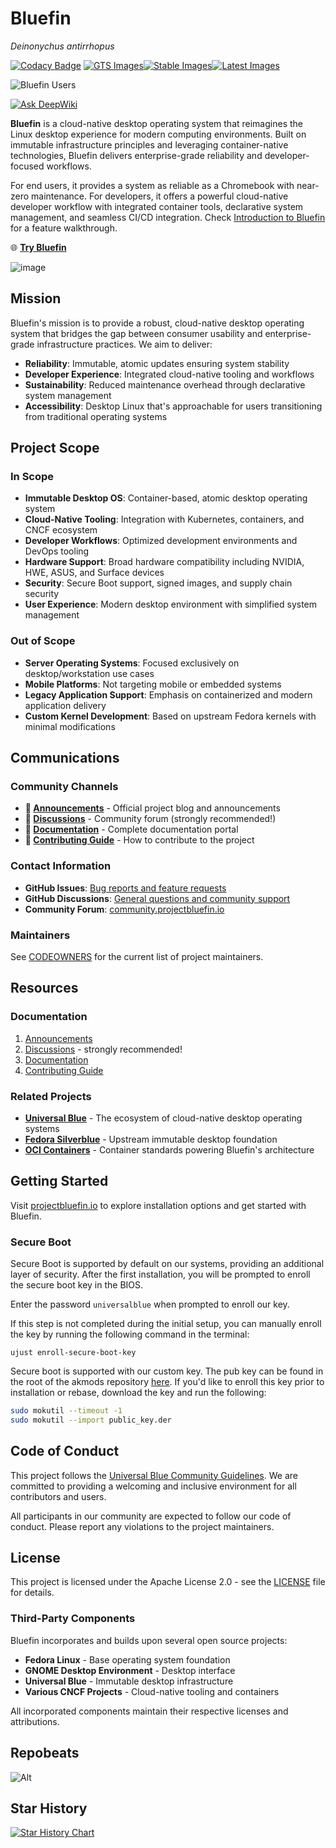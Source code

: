 # Bluefin 
*Deinonychus antirrhopus*

[![Codacy Badge](https://app.codacy.com/project/badge/Grade/2503a44c1105456483517f793af75ee7)](https://app.codacy.com/gh/ublue-os/bluefin/dashboard?utm_source=gh&utm_medium=referral&utm_content=&utm_campaign=Badge_grade) [![GTS Images](https://github.com/ublue-os/bluefin/actions/workflows/build-image-gts.yml/badge.svg)](https://github.com/ublue-os/bluefin/actions/workflows/build-image-gts.yml)[![Stable Images](https://github.com/ublue-os/bluefin/actions/workflows/build-image-stable.yml/badge.svg)](https://github.com/ublue-os/bluefin/actions/workflows/build-image-stable.yml)[![Latest Images](https://github.com/ublue-os/bluefin/actions/workflows/build-image-latest-main.yml/badge.svg)](https://github.com/ublue-os/bluefin/actions/workflows/build-image-latest-main.yml)

![Bluefin Users](https://img.shields.io/endpoint?url=https://raw.githubusercontent.com/ublue-os/countme/main/badge-endpoints/bluefin.json&label=Weekly%20Device%20Count)

[![Ask DeepWiki](https://deepwiki.com/badge.svg)](https://deepwiki.com/ublue-os/bluefin-docs)

**Bluefin** is a cloud-native desktop operating system that reimagines the Linux desktop experience for modern computing environments. Built on immutable infrastructure principles and leveraging container-native technologies, Bluefin delivers enterprise-grade reliability and developer-focused workflows.

For end users, it provides a system as reliable as a Chromebook with near-zero maintenance. For developers, it offers a powerful cloud-native developer workflow with integrated container tools, declarative system management, and seamless CI/CD integration. Check [Introduction to Bluefin](https://docs.projectbluefin.io/introduction/) for a feature walkthrough.

🌐 **[Try Bluefin](https://projectbluefin.io/#scene-picker)**

![image](https://github.com/user-attachments/assets/e7d2a0af-b011-459a-8ab7-c26d3ba50ae5)

## Mission

Bluefin's mission is to provide a robust, cloud-native desktop operating system that bridges the gap between consumer usability and enterprise-grade infrastructure practices. We aim to deliver:

- **Reliability**: Immutable, atomic updates ensuring system stability
- **Developer Experience**: Integrated cloud-native tooling and workflows
- **Sustainability**: Reduced maintenance overhead through declarative system management
- **Accessibility**: Desktop Linux that's approachable for users transitioning from traditional operating systems

## Project Scope

### In Scope

- **Immutable Desktop OS**: Container-based, atomic desktop operating system
- **Cloud-Native Tooling**: Integration with Kubernetes, containers, and CNCF ecosystem
- **Developer Workflows**: Optimized development environments and DevOps tooling
- **Hardware Support**: Broad hardware compatibility including NVIDIA, HWE, ASUS, and Surface devices
- **Security**: Secure Boot support, signed images, and supply chain security
- **User Experience**: Modern desktop environment with simplified system management

### Out of Scope

- **Server Operating Systems**: Focused exclusively on desktop/workstation use cases
- **Mobile Platforms**: Not targeting mobile or embedded systems
- **Legacy Application Support**: Emphasis on containerized and modern application delivery
- **Custom Kernel Development**: Based on upstream Fedora kernels with minimal modifications

## Communications

### Community Channels

- **📰 [Announcements](https://blog.projectbluefin.io/)** - Official project blog and announcements
- **💬 [Discussions](https://community.projectbluefin.io/)** - Community forum (strongly recommended!)
- **📖 [Documentation](https://docs.projectbluefin.io/)** - Complete documentation portal
- **🔧 [Contributing Guide](https://docs.projectbluefin.io/contributing)** - How to contribute to the project

### Contact Information

- **GitHub Issues**: [Bug reports and feature requests](https://github.com/ublue-os/bluefin/issues)
- **GitHub Discussions**: [General questions and community support](https://github.com/ublue-os/bluefin/discussions)
- **Community Forum**: [community.projectbluefin.io](https://community.projectbluefin.io/)

### Maintainers

See [CODEOWNERS](https://github.com/ublue-os/bluefin/blob/main/.github/CODEOWNERS) for the current list of project maintainers.

## Resources

### Documentation

1. [Announcements](https://blog.projectbluefin.io/)
2. [Discussions](https://community.projectbluefin.io/) - strongly recommended!
3. [Documentation](https://docs.projectbluefin.io/)
4. [Contributing Guide](https://docs.projectbluefin.io/contributing)

### Related Projects

- **[Universal Blue](https://github.com/ublue-os/)** - The ecosystem of cloud-native desktop operating systems
- **[Fedora Silverblue](https://fedoraproject.org/silverblue/)** - Upstream immutable desktop foundation
- **[OCI Containers](https://opencontainers.org/)** - Container standards powering Bluefin's architecture

## Getting Started

Visit [projectbluefin.io](https://projectbluefin.io/#scene-picker) to explore installation options and get started with Bluefin.

### Secure Boot

Secure Boot is supported by default on our systems, providing an additional layer of security. After the first installation, you will be prompted to enroll the secure boot key in the BIOS.

Enter the password `universalblue`
when prompted to enroll our key.

If this step is not completed during the initial setup, you can manually enroll the key by running the following command in the terminal:

`
ujust enroll-secure-boot-key
`

Secure boot is supported with our custom key. The pub key can be found in the root of the akmods repository [here](https://github.com/ublue-os/akmods/raw/main/certs/public_key.der).
If you'd like to enroll this key prior to installation or rebase, download the key and run the following:

```bash
sudo mokutil --timeout -1
sudo mokutil --import public_key.der
```

## Code of Conduct

This project follows the [Universal Blue Community Guidelines](https://docs.projectbluefin.io/contributing#community-guidelines). We are committed to providing a welcoming and inclusive environment for all contributors and users.

All participants in our community are expected to follow our code of conduct. Please report any violations to the project maintainers.

## License

This project is licensed under the Apache License 2.0 - see the [LICENSE](LICENSE) file for details.

### Third-Party Components

Bluefin incorporates and builds upon several open source projects:
- **Fedora Linux** - Base operating system foundation
- **GNOME Desktop Environment** - Desktop interface
- **Universal Blue** - Immutable desktop infrastructure
- **Various CNCF Projects** - Cloud-native tooling and containers

All incorporated components maintain their respective licenses and attributions.

## Repobeats

![Alt](https://repobeats.axiom.co/api/embed/40b85b252bf6ea25eb90539d1adcea013ccae69a.svg "Repobeats analytics image")

## Star History

<a href="https://star-history.com/#ublue-os/bluefin&Date">
  <picture>
    <source media="(prefers-color-scheme: dark)" srcset="https://api.star-history.com/svg?repos=ublue-os/bluefin&type=Date&theme=dark" />
    <source media="(prefers-color-scheme: light)" srcset="https://api.star-history.com/svg?repos=ublue-os/bluefin&type=Date" />
    <img alt="Star History Chart" src="https://api.star-history.com/svg?repos=ublue-os/bluefin&type=Date" />
  </picture>
</a>
